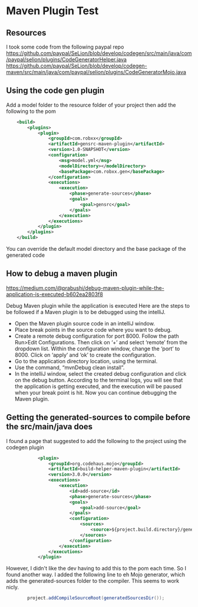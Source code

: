 # Maven Plugin Test



## Resources
I took some code from the following paypal repo
https://github.com/paypal/SeLion/blob/develop/codegen/src/main/java/com/paypal/selion/plugins/CodeGeneratorHelper.java
https://github.com/paypal/SeLion/blob/develop/codegen-maven/src/main/java/com/paypal/selion/plugins/CodeGeneratorMojo.java

## Using the code gen plugin
Add a model folder to the resource folder of your project then add the following to the pom
```xml
    <build>
        <plugins>
            <plugin>
                <groupId>com.robxx</groupId>
                <artifactId>gensrc-maven-plugin</artifactId>
                <version>1.0-SNAPSHOT</version>
                <configuration>
                    <msg>model.yml</msg>
                    <modelDirectory></modelDirectory>
                    <basePackage>com.robxx.gen</basePackage>
                </configuration>
                <executions>
                    <execution>
                        <phase>generate-sources</phase>
                        <goals>
                            <goal>gensrc</goal>
                        </goals>
                    </execution>
                </executions>
            </plugin>
        </plugins>
    </build>
```
You can override the default model directory and the base package of the generated code


## How to debug a maven plugin
https://medium.com/@prabushi/debug-maven-plugin-while-the-application-is-executed-b602ea2803f8

Debug Maven plugin while the application is executed
Here are the steps to be followed if a Maven plugin is to be debugged using the intelliJ.

- Open the Maven plugin source code in an intelliJ window.
- Place break points in the source code where you want to debug.
- Create a remote debug configuration for port 8000. Follow the path Run>Edit Configurations. Then click on ‘+’ and select ‘remote’ from the dropdown list. Within the configuration window, change the ‘port’ to 8000. Click on ‘apply’ and ‘ok’ to create the configuration.
- Go to the application directory location, using the terminal.
- Use the command, “mvnDebug clean install”.
- In the intelliJ window, select the created debug configuration and click on the debug button. According to the terminal logs, you will see that the application is getting executed, and the execution will be paused when your break point is hit. Now you can continue debugging the Maven plugin.


## Getting the generated-sources to compile before the src/main/java does

I found a page that suggested to add the following to the project using the codegen plugin
```xml
            <plugin>
                <groupId>org.codehaus.mojo</groupId>
                <artifactId>build-helper-maven-plugin</artifactId>
                <version>3.0.0</version>
                <executions>
                    <execution>
                        <id>add-source</id>
                        <phase>generate-sources</phase>
                        <goals>
                            <goal>add-source</goal>
                        </goals>
                        <configuration>
                            <sources>
                                <source>${project.build.directory}/generated-sources/</source>
                            </sources>
                        </configuration>
                    </execution>
                </executions>
            </plugin>
```
However, I didn't like the dev having to add this to the pom each time.
So I found another way.
I added the following line to eh Mojo generator, which adds the generated-sources folder to the compiler. This seems to work nicly.
```java
        project.addCompileSourceRoot(generatedSourcesDir());
```
